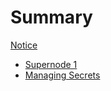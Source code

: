 # Summary

[Notice](./notice.md)

- [Supernode 1](./network/supernode1.md)
- [Managing Secrets](operations/secrets.md)
